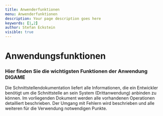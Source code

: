 ```yaml
---
title: Anwenderfunktionen
menu: Anwenderfunktionen
description: Your page description goes here
keywords: [1,2]
author: Stefan Eckstein
visible: true
---
```


# Anwendungsfunktionen

### Hier finden Sie die wichtigsten Funktionen der Anwendung DIGAME

Die Schnittstellendokumentation liefert alle Informationen, die ein Entwickler benötigt um die Schnittstelle an sein System (Drittanwendung) anbinden zu können. Im vorliegenden Dokument werden alle vorhandenen Operationen detailliert beschrieben. Der Umgang mit Fehlern wird beschrieben und alle weiteren für die Verwendung notwendigen Punkte.



